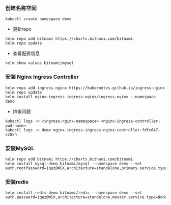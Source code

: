### 创建名称空间
```shell
kubectl create namespace demo
```
- 更新repo
 ```shell
helm repo add bitnami https://charts.bitnami.com/bitnami
helm repo update
 ```

- 查看配置信息
```shell
helm show values bitnami/mysql
```

### 安装 Nginx Ingress Controller
```shell
helm repo add ingress-nginx https://kubernetes.github.io/ingress-nginx
helm repo update
helm install nginx-ingress ingress-nginx/ingress-nginx --namespace demo
```

- 排查问题
```shell
kubectl logs -n <ingress-nginx-namespace> <nginx-ingress-controller-pod-name>
kubectl logs -n demo nginx-ingress-ingress-nginx-controller-fdfc647-cc8xh
```

### 安装MySQL
```shell
helm repo add bitnami https://charts.bitnami.com/bitnami
helm install mysql-demo bitnami/mysql --namespace demo --set auth.rootPassword=1qaz@WSX,architecture=standalone,primary.service.type=NodePort
```

### 安装redis
```shell
helm install redis-demo bitnami/redis --namespace demo --set auth.password=1qaz@WSX,architecture=standalone,master.service.type=NodePort
```